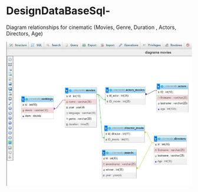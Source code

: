 # DesignDataBaseSql-
 
Diagram relationships for cinematic (Movies, Genre, Duration , Actors, Directors, Age)  

![Schema](https://github.com/Tudor7777/DesignDataBaseSql-/blob/main/sql.JPG)


